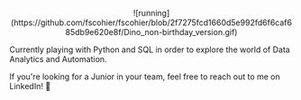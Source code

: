 <p align="center">
  ![running](https://github.com/fscohier/fscohier/blob/2f7275fcd1660d5e992fd6f6caf685db9e620e8f/Dino_non-birthday_version.gif)
</p>

Currently playing with Python and SQL in order to explore the world of Data Analytics and Automation.

If you're looking for a Junior in your team, feel free to reach out to me on LinkedIn! 🦖

<!--
**fscohier/fscohier** is a ✨ _special_ ✨ repository because its `README.md` (this file) appears on your GitHub profile.

Here are some ideas to get you started:

- 🔭 I’m currently working on ...
- 🌱 I’m currently learning ...
- 👯 I’m looking to collaborate on ...
- 🤔 I’m looking for help with ...
- 💬 Ask me about ...
- 📫 How to reach me: ...
- 😄 Pronouns: ...
- ⚡ Fun fact: ...
-->
